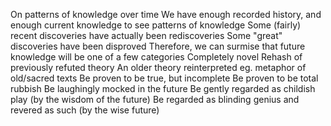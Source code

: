 On patterns of knowledge over time
We have enough recorded history, and enough current knowledge to see patterns of knowledge
Some (fairly) recent discoveries have actually been rediscoveries
Some "great" discoveries have been disproved
Therefore, we can surmise that future knowledge will be one of a few categories
Completely novel
Rehash of previously refuted theory
An older theory reinterpreted eg. metaphor of old/sacred texts
Be proven to be true, but incomplete
Be proven to be total rubbish
Be laughingly mocked in the future
Be gently regarded as childish play (by the wisdom of the future)
Be regarded as blinding genius and revered as such (by the wise future)
